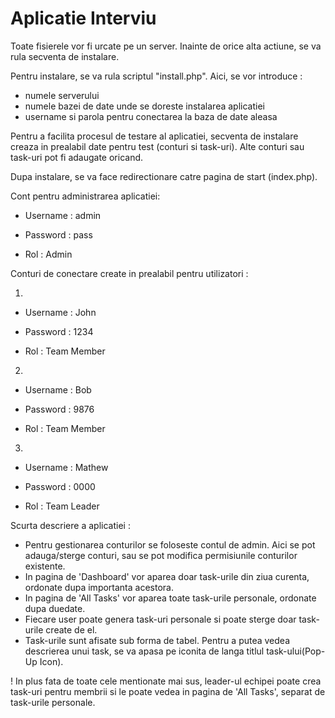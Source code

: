 # Aplicatie Interviu

Toate fisierele vor fi urcate pe un server. Inainte de orice alta actiune, se va rula secventa de instalare.

Pentru instalare, se va rula scriptul "install.php". Aici, se vor introduce :
* numele serverului
* numele bazei de date unde se doreste instalarea aplicatiei
* username si parola pentru conectarea la baza de date aleasa

Pentru a facilita procesul de testare al aplicatiei, secventa de instalare creaza in prealabil date pentru test (conturi si task-uri). Alte conturi sau task-uri pot fi adaugate oricand.

Dupa instalare, se va face redirectionare catre pagina de start (index.php).

Cont pentru administrarea aplicatiei:

* Username : admin

* Password : pass

* Rol : Admin

Conturi de conectare create in prealabil pentru utilizatori :

1.

* Username : John

* Password : 1234

* Rol : Team Member

2. 

* Username : Bob

* Password : 9876

* Rol : Team Member

3. 

* Username : Mathew

* Password : 0000

* Rol : Team Leader

Scurta descriere a aplicatiei : 

* Pentru gestionarea conturilor se foloseste contul de admin. Aici se pot adauga/sterge conturi, sau se pot modifica permisiunile conturilor existente.
* In pagina de 'Dashboard' vor aparea doar task-urile din ziua curenta, ordonate dupa importanta acestora. 
* In pagina de 'All Tasks' vor aparea toate task-urile personale, ordonate dupa duedate.   
* Fiecare user poate genera task-uri personale si poate sterge doar task-urile create de el.
* Task-urile sunt afisate sub forma de tabel. Pentru a putea vedea descrierea unui task, se va apasa pe iconita de langa titlul task-ului(Pop-Up Icon).

! In plus fata de toate cele mentionate mai sus, leader-ul echipei poate crea task-uri pentru membrii si le poate vedea in pagina de 'All Tasks', separat de task-urile personale. 
